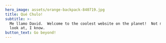 ```yaml
---
hero_image: assets/orange-backpack-840719.jpg
title: Qué Chulo!
subtitle: >-
  Me llamo David.  Welcome to the coolest website on the planet!  Not much to
  look at, I know.
button_text: Go beyond!
---
```


